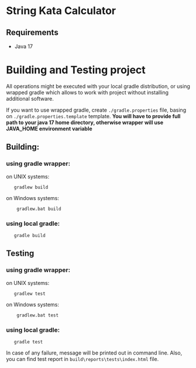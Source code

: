 # String Kata Calculator


## Requirements

- Java 17

# Building  and Testing project

All operations might be executed with your local gradle distribution, or using wrapped gradle which allows to work with project without installing additional software.

If you want to use wrapped gradle, create `./gradle.properties` file, basing on `./gradle.properties.template` template.
**You will have to provide full path to your java 17 home directory, otherwise wrapper will use JAVA_HOME environment variable**



## Building:

### using gradle wrapper:
on UNIX systems:
```
   gradlew build
```
on Windows systems:
```
    gradlew.bat build
```

### using local gradle:
```
   gradle build
```

## Testing

### using gradle wrapper:
on UNIX systems:
```
   gradlew test
```
on Windows systems:
```
    gradlew.bat test
```

### using local gradle:
```
   gradle test
```

In case of any failure, message will be printed out in command line. Also, you can find test report in `build\reports\tests\index.html` file.

